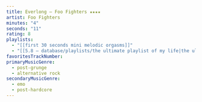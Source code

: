 ```yaml
---
title: Everlong — Foo Fighters ★★★★
artist: Foo Fighters
minutes: "4"
seconds: "11"
rating: 8
playlists:
  - "[[first 30 seconds mini melodic orgasms]]"
  - "[[5.8 — database/playlists/the ultimate playlist of my life|the ultimate playlist of my life]]"
favoritesTrackNumber:
primaryMusicGenre:
  - post-grunge
  - alternative rock
secondaryMusicGenre:
  - emo
  - post-hardcore
---
```

